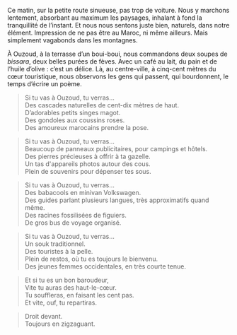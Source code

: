 ﻿Ce matin, sur la petite route sinueuse, pas trop de voiture.
Nous y marchons lentement, absorbant au maximum les paysages, inhalant à fond la tranquillité de l’instant.
Et nous nous sentons juste bien, naturels, dans notre élément.
Impression de ne pas être au Maroc, ni même ailleurs.
Mais simplement vagabonds dans les montagnes.

À Ouzoud, à la terrasse d’un boui-boui, nous commandons deux soupes de *bissara*, deux belles purées de fèves.
Avec un café au lait, du pain et de l’huile d’olive : c’est un délice.
Là, au centre-ville, à cinq-cent mètres du cœur touristique, nous observons les gens qui passent, qui bourdonnent, le temps d’écrire un poème.

> Si tu vas à Ouzoud, tu verras...  
Des cascades naturelles de cent-dix mètres de haut.  
D’adorables petits singes magot.  
Des gondoles aux coussins roses.  
Des amoureux marocains prendre la pose.

> Si tu vas à Ouzoud, tu verras...  
Beaucoup de panneaux publicitaires, pour campings et hôtels.  
Des pierres précieuses à offrir à ta gazelle.  
Un tas d'appareils photos autour des cous.  
Plein de souvenirs pour dépenser tes sous.

> Si tu vas à Ouzoud, tu verras...  
Des babacools en minivan Volkswagen.  
Des guides parlant plusieurs langues, très approximatifs quand même.  
Des racines fossilisées de figuiers.  
De gros bus de voyage organisé.

> Si tu vas à Ouzoud, tu verras...  
Un souk traditionnel.  
Des touristes à la pelle.  
Plein de restos, où tu es toujours le bienvenu.  
Des jeunes femmes occidentales, en très courte tenue.


> Et si tu es un bon baroudeur,  
Vite tu auras des haut-le-cœur.  
Tu souffleras, en faisant les cent pas.  
Et vite, ouf, tu repartiras.

> Droit devant.  
Toujours en zigzaguant.
